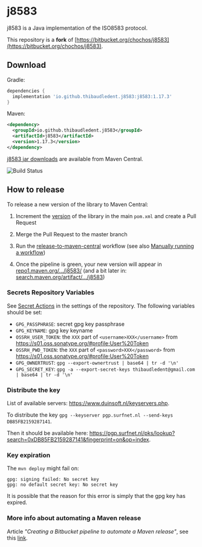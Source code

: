 # j8583

j8583 is a Java implementation of the ISO8583 protocol.

This repository is a **fork** of [https://bitbucket.org/chochos/j8583](https://bitbucket.org/chochos/j8583).

## Download

Gradle:
```gradle
dependencies {
  implementation 'io.github.thibaudledent.j8583:j8583:1.17.3'
}
```

Maven:
```xml
<dependency>
  <groupId>io.github.thibaudledent.j8583</groupId>
  <artifactId>j8583</artifactId>
  <version>1.17.3</version>
</dependency>
```

[j8583 jar downloads](https://maven-badges.herokuapp.com/maven-central/io.github.thibaudledent.j8583/j8583) are available from Maven Central.

![Build Status](https://github.com/thibaudledent/j8583/actions/workflows/build.yml/badge.svg)


## How to release

To release a new version of the library to Maven Central:

1) Increment the [version](https://github.com/thibaudledent/j8583/blob/master/pom.xml#L7) of the library in the main `pom.xml`  and create a Pull Request

2) Merge the Pull Request to the master branch

3) Run the [release-to-maven-central](https://github.com/thibaudledent/j8583/actions/workflows/release.yaml) workflow (see also [Manually running a workflow](https://docs.github.com/en/actions/managing-workflow-runs/manually-running-a-workflow))

4) Once the pipeline is green, your new version will appear in [repo1.maven.org/.../j8583/](https://repo1.maven.org/maven2/io/github/thibaudledent/j8583/j8583/) (and a bit later in: [search.maven.org/artifact/.../j8583](https://search.maven.org/artifact/io.github.thibaudledent.j8583/j8583))

### Secrets Repository Variables

See [Secret Actions](https://github.com/thibaudledent/j8583/settings/secrets/actions) in the settings of the repository. The following variables should be set:

* `GPG_PASSPHRASE`: secret gpg key passphrase
* `GPG_KEYNAME`: gpg key keyname
* `OSSRH_USER_TOKEN`: the `XXX` part of `<username>XXX</username>` from https://s01.oss.sonatype.org/#profile;User%20Token
* `OSSRH_PWD_TOKEN`:  the `XXX` part of `<password>XXX</password>` from https://s01.oss.sonatype.org/#profile;User%20Token
* `GPG_OWNERTRUST`: `gpg --export-ownertrust | base64 | tr -d '\n'`
* `GPG_SECRET_KEY`: `gpg -a --export-secret-keys thibaudledent@gmail.com | base64 | tr -d '\n'`

### Distribute the key

List of available servers: https://www.duinsoft.nl/keyservers.php.

To distribute the key `gpg --keyserver pgp.surfnet.nl --send-keys DB85FB2159287141`.

Then it should be available here: https://pgp.surfnet.nl/pks/lookup?search=0xDB85FB2159287141&fingerprint=on&op=index.

### Key expiration

The `mvn deploy` might fail on:

```
gpg: signing failed: No secret key
gpg: no default secret key: No secret key
```

It is possible that the reason for this error is simply that the gpg key has expired.

### More info about automating a Maven release

Article *"Creating a Bitbucket pipeline to automate a Maven release"*, see this [link](https://thibaudledent.github.io/2019/03/01/bitbucket-pipeline/).